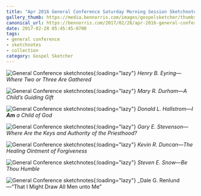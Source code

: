 ```yaml
---
title: "Apr 2016 General Conference Saturday Morning Session Sketchnotes"
gallery_thumb: https://media.bennorris.com/images/gospelsketcher/thumbs/apr-16-1-eyring.jpg
canonical_url: https://bennorris.com/2017/02/28/apr-2016-general-conference-saturday-morning-session-sketchnotes
date: 2017-02-28 05:45:45-0700
tags:
- general conference
- sketchnotes
- collection
category: Gospel Sketcher
---
```


![General Conference sketchnotes](https://media.bennorris.com/images/gospelsketcher/general-conference/apr-2016/apr-16-1-eyring.jpg){:loading="lazy"}
_Henry B. Eyring—Where Two or Three Are Gathered_

![General Conference sketchnotes](https://media.bennorris.com/images/gospelsketcher/general-conference/apr-2016/apr-16-1-durham.jpg){:loading="lazy"}
_Mary R. Durham—A Child’s Guiding Gift_

![General Conference sketchnotes](https://media.bennorris.com/images/gospelsketcher/general-conference/apr-2016/apr-16-1-hallstrom.jpg){:loading="lazy"}
_Donald L. Hallstrom—I **Am** a Child of God_

![General Conference sketchnotes](https://media.bennorris.com/images/gospelsketcher/general-conference/apr-2016/apr-16-1-stevenson.jpg){:loading="lazy"}
_Gary E. Stevenson—Where Are the Keys and Authority of the Priesthood?_

![General Conference sketchnotes](https://media.bennorris.com/images/gospelsketcher/general-conference/apr-2016/apr-16-1-duncan.jpg){:loading="lazy"}
_Kevin R. Duncan—The Healing Ointment of Forgiveness_

![General Conference sketchnotes](https://media.bennorris.com/images/gospelsketcher/general-conference/apr-2016/apr-16-1-snow.jpg){:loading="lazy"}
_Steven E. Snow—Be Thou Humble_

![General Conference sketchnotes](https://media.bennorris.com/images/gospelsketcher/general-conference/apr-2016/apr-16-1-renlund.jpg){:loading="lazy"}
_Dale G. Renlund—“That I Might Draw All Men unto Me”
